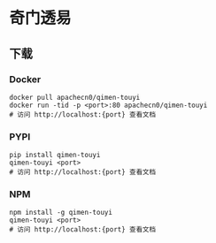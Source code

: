 # 奇门透易

## 下载

### Docker

```
docker pull apachecn0/qimen-touyi
docker run -tid -p <port>:80 apachecn0/qimen-touyi
# 访问 http://localhost:{port} 查看文档
```

### PYPI

```
pip install qimen-touyi
qimen-touyi <port>
# 访问 http://localhost:{port} 查看文档
```

### NPM

```
npm install -g qimen-touyi
qimen-touyi <port>
# 访问 http://localhost:{port} 查看文档
```